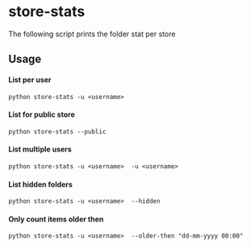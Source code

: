 store-stats
================

The following script prints the folder stat per store

## Usage

#### List per user

    python store-stats -u <username> 
    
#### List for public store

    python store-stats --public
    
#### List multiple users 

    python store-stats -u <username>  -u <username> 
    
#### List hidden folders 

    python store-stats -u <username>  --hidden

#### Only count items older then

    python store-stats -u <username>  --older-then "dd-mm-yyyy 00:00"